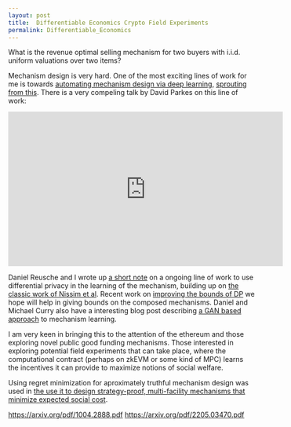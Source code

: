 ```yaml
---
layout: post
title:  Differentiable Economics Crypto Field Experiments
permalink: Differentiable_Economics
---
```


What is the revenue optimal selling mechanism for two buyers with i.i.d. uniform valuations over two items?

Mechanism design is very hard. 
One of the most exciting lines of work for me is towards [automating mechanism design via deep learning](http://proceedings.mlr.press/v97/duetting19a.html), [sprouting from this](https://scholar.google.com/scholar?cites=5937791241364902632&as_sdt=2005&sciodt=0,5&hl=en&scioq=regretnet). There is a very compeling talk by David Parkes on this line of work:

<iframe width="560" height="315" src="https://www.youtube.com/embed/pXz4K7fafes" title="YouTube video player" frameborder="0" allow="accelerometer; autoplay; clipboard-write; encrypted-media; gyroscope; picture-in-picture" allowfullscreen></iframe>


Daniel Reusche and I wrote up [a short note](https://arxiv.org/abs/2104.00159) on a ongoing line of work to use differential privacy in the learning of the mechanism, building up on [the classic work of Nissim et al](https://arxiv.org/abs/1004.2888). Recent work on [improving the bounds of DP](https://arxiv.org/pdf/2205.03470.pdf) we hope will help in giving bounds on the composed mechanisms. 
Daniel and Michael Curry also have a interesting  blog post describing [a GAN based approach](https://iclr-blog-track.github.io/2022/03/25/two-player-auction-learning/) to mechanism learning.

I am very keen in bringing this to the attention of the ethereum and those exploring novel public good funding mechanisms.
Those interested in exploring potential field experiments that can take place, where the computational contract (perhaps on zkEVM or some kind of MPC) learns the incentives it can provide to maximize notions of social welfare.


Using regret minimization for aproximately truthful mechanism design was used in 
 [the use it to design strategy-proof, multi-facility mechanisms that minimize expected social cost](https://econcs.seas.harvard.edu/files/econcs/files/golowich_ijcai18.pdf).

https://arxiv.org/pdf/1004.2888.pdf https://arxiv.org/pdf/2205.03470.pdf

